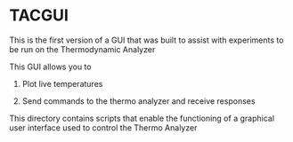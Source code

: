 # TACGUI

This is the first version of a GUI that was built to assist with experiments to be run on the Thermodynamic Analyzer

This GUI allows you to 

1. Plot live temperatures 

2. Send commands to the thermo analyzer and receive responses

This directory contains scripts that enable the functioning of a graphical user interface used to control the Thermo Analyzer 
